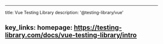 ---
title: Vue Testing Library
description: '@testing-library/vue'

key_links:
  homepage: https://testing-library.com/docs/vue-testing-library/intro
--
